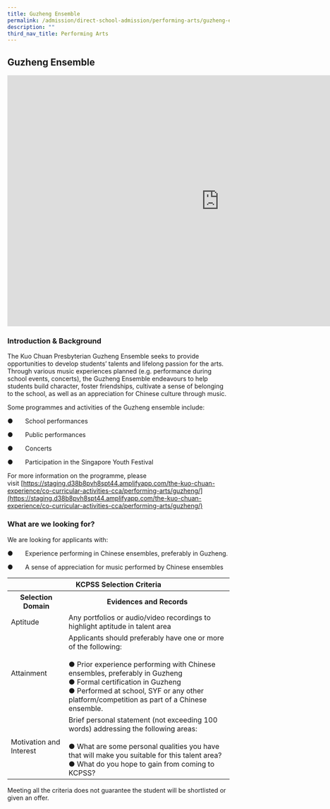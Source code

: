 ```yaml
---
title: Guzheng Ensemble
permalink: /admission/direct-school-admission/performing-arts/guzheng-ensemble/
description: ""
third_nav_title: Performing Arts
---
```

## Guzheng Ensemble

<iframe allowfullscreen="true" height="569" width="960" frameborder="0" src="https://docs.google.com/presentation/d/e/2PACX-1vR9Y57CZgh0qmryTv2hEhmtIfQtvVDtnO_0t2aEng6VXP6XrWsbWePCKbeHetGasO6UmHgkTIyyoT_f/embed?start=true&amp;loop=true&amp;delayms=3000"></iframe>

### Introduction &amp; Background


The Kuo Chuan Presbyterian Guzheng Ensemble seeks to provide opportunities to develop students’ talents and lifelong passion for the arts. Through various music experiences planned (e.g. performance during school events, concerts), the Guzheng Ensemble endeavours to help students build character, foster friendships, cultivate a sense of belonging to the school, as well as an appreciation for Chinese culture through music.

Some programmes and activities of the Guzheng ensemble include:

●&nbsp;&nbsp;&nbsp;&nbsp;&nbsp;&nbsp;&nbsp;School performances

●&nbsp;&nbsp;&nbsp;&nbsp;&nbsp;&nbsp;&nbsp;Public performances

●&nbsp;&nbsp;&nbsp;&nbsp;&nbsp;&nbsp;&nbsp;Concerts

●&nbsp;&nbsp;&nbsp;&nbsp;&nbsp;&nbsp;&nbsp;Participation in the Singapore Youth Festival

For more information on the programme, please visit&nbsp;[https://staging.d38b8pvh8spt44.amplifyapp.com/the-kuo-chuan-experience/co-curricular-activities-cca/performing-arts/guzheng/](https://staging.d38b8pvh8spt44.amplifyapp.com/the-kuo-chuan-experience/co-curricular-activities-cca/performing-arts/guzheng/)

### What are we looking for?


We are looking for applicants with:

●&nbsp;&nbsp;&nbsp;&nbsp;&nbsp;&nbsp;&nbsp;Experience performing in Chinese ensembles, preferably in Guzheng.  

●&nbsp;&nbsp;&nbsp;&nbsp;&nbsp;&nbsp;&nbsp;A sense of appreciation for music performed by Chinese ensembles


<table>
<thead>
  <tr>
    <th colspan="2">KCPSS Selection Criteria</th>
  </tr>
</thead>
<tbody>
  <tr>
    <th>Selection Domain</th>
    <th>Evidences and Records</th>
  </tr>
  <tr>
    <td>Aptitude</td>
    <td>Any portfolios or audio/video recordings to highlight aptitude in talent area</td>
  </tr>
  <tr>
    <td>Attainment</td>
    <td>Applicants should preferably have one or more of the following:<br> <br>●       Prior experience performing with Chinese ensembles, preferably in Guzheng<br>●       Formal certification in Guzheng<br>●       Performed at school, SYF or any other platform/competition as part of a Chinese ensemble.<br> </td>
  </tr>
  <tr>
    <td>Motivation and Interest</td>
    <td>Brief personal statement (not exceeding 100 words) addressing the following areas:<br> <br>●       What are some personal qualities you have that will make you suitable for this talent area?<br>●       What do you hope to gain from coming to KCPSS?</td>
  </tr>
</tbody>
</table>

Meeting all the criteria does not guarantee the student will be shortlisted or given an offer.